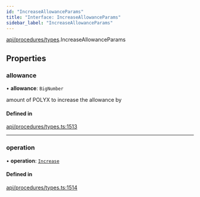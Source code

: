```yaml
---
id: "IncreaseAllowanceParams"
title: "Interface: IncreaseAllowanceParams"
sidebar_label: "IncreaseAllowanceParams"
---
```


[api/procedures/types](../../../../../modules/API/Procedures/Types/Types.md).IncreaseAllowanceParams

## Properties

### allowance

• **allowance**: `BigNumber`

amount of POLYX to increase the allowance by

#### Defined in

[api/procedures/types.ts:1513](https://github.com/PolymeshAssociation/polymesh-sdk/blob/c8da9dfce/src/api/procedures/types.ts#L1513)

___

### operation

• **operation**: [`Increase`](../../../../../enums/API/Procedures/Types/AllowanceOperation/AllowanceOperation.md#increase)

#### Defined in

[api/procedures/types.ts:1514](https://github.com/PolymeshAssociation/polymesh-sdk/blob/c8da9dfce/src/api/procedures/types.ts#L1514)

